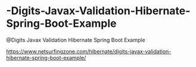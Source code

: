 # -Digits-Javax-Validation-Hibernate-Spring-Boot-Example
@Digits Javax Validation Hibernate Spring Boot Example


https://www.netsurfingzone.com/hibernate/digits-javax-validation-hibernate-spring-boot-example/
